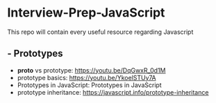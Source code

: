 # Interview-Prep-JavaScript
This repo will contain every useful resource regarding Javascript


## - Prototypes

- __proto__ vs prototype:
https://youtu.be/DqGwxR_0d1M
- prototype basics:
https://youtu.be/YkoelSTUy7A
- Prototypes in JavaScript:
Prototypes in JavaScript 
- prototype inheritance: 
https://javascript.info/prototype-inheritance
